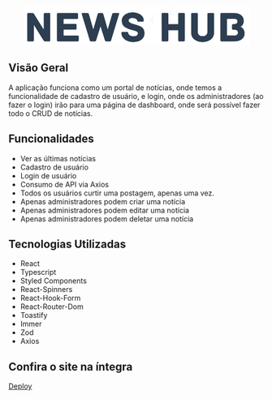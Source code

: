 <div align="center">
    <img src="./src/assets/news-hub.png" alt="News Hub Logo" />
</div>

## Visão Geral

A aplicação funciona como um portal de notícias, onde temos a funcionalidade de cadastro de usuário, e login, onde os administradores (ao fazer o login) irão para uma página de dashboard, onde será possível fazer todo o CRUD de notícias.

## Funcionalidades

- Ver as últimas notícias
- Cadastro de usuário
- Login de usuário
- Consumo de API via Axios
- Todos os usuários curtir uma postagem, apenas uma vez.
- Apenas administradores podem criar uma notícia
- Apenas administradores podem editar uma notícia
- Apenas administradores podem deletar uma notícia

## Tecnologias Utilizadas
- React
- Typescript
- Styled Components
- React-Spinners
- React-Hook-Form
- React-Router-Dom
- Toastify
- Immer
- Zod
- Axios

## Confira o site na íntegra
<a href="https://news-hub-feed.vercel.app/" target="_blank">Deploy</a>
